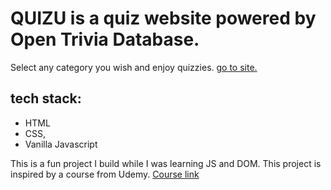 # QUIZU is a quiz website powered by Open Trivia Database.

Select any category you wish and enjoy quizzies.
[go to site.](https://lyn-eva.github.io/QUIZU/)

## tech stack:
- HTML
- CSS,
- Vanilla Javascript

This is a fun project I build while I was learning JS and DOM.
This project is inspired by a course from Udemy.
[Course link](https://www.udemy.com/course/build-a-quiz-app-with-html-css-and-javascript/)
